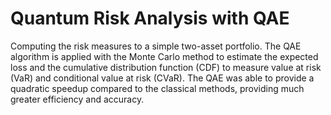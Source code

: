 # Quantum Risk Analysis with QAE 
Computing the risk measures to a simple two-asset portfolio. The QAE algorithm is applied with the Monte Carlo method to estimate the expected loss and the cumulative distribution function (CDF) to measure value at risk (VaR) and conditional value at risk (CVaR). The QAE was able to provide a quadratic speedup compared to the classical methods, providing much greater efficiency and accuracy.
